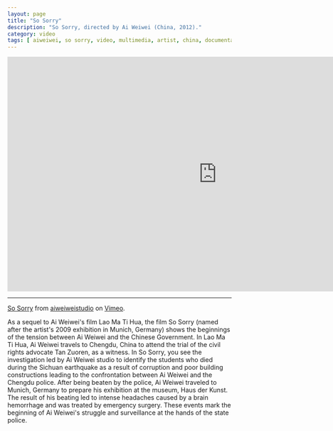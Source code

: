 ```yaml
---
layout: page
title: "So Sorry"
description: "So Sorry, directed by Ai Weiwei (China, 2012)."
category: video
tags: [ aiweiwei, so sorry, video, multimedia, artist, china, documentary ]
---
```


&#x20;<iframe src="http://player.vimeo.com/video/40648828" width="940" height="528" frameborder="0"> </iframe>

- - -

[So Sorry](http://vimeo.com/40648828) from [aiweiweistudio](http://vimeo.com/user11131720) on [Vimeo](http://vimeo.com).

As a sequel to Ai Weiwei's film Lao Ma Ti Hua, the film So Sorry (named after the artist's 2009 exhibition in Munich, Germany) shows the beginnings of the tension between Ai Weiwei and the Chinese Government. In Lao Ma Ti Hua, Ai Weiwei travels to Chengdu, China to attend the trial of the civil rights advocate Tan Zuoren, as a witness. In So Sorry, you see the investigation led by Ai Weiwei studio to identify the students who died during the Sichuan earthquake as a result of corruption and poor building constructions leading to the confrontation between Ai Weiwei and the Chengdu police. After being beaten by the police, Ai Weiwei traveled to Munich, Germany to prepare his exhibition at the museum, Haus der Kunst. The result of his beating led to intense headaches caused by a brain hemorrhage and was treated by emergency surgery. These events mark the beginning of Ai Weiwei's struggle and surveillance at the hands of the state police.

